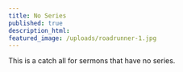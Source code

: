 ```yaml
---
title: No Series
published: true
description_html:
featured_image: /uploads/roadrunner-1.jpg
---
```



This is a catch all for sermons that have no series.